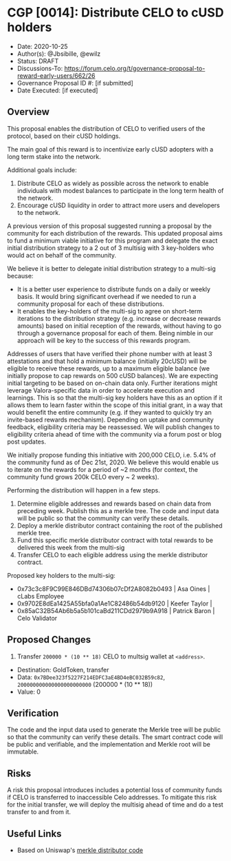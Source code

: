 # CGP [0014]:  Distribute CELO to cUSD holders

- Date: 2020-10-25
- Author(s): @Jbsibille, @ewilz
- Status: DRAFT
- Discussions-To: https://forum.celo.org/t/governance-proposal-to-reward-early-users/662/26
- Governance Proposal ID #: [if submitted]
- Date Executed: [if executed]

## Overview

This proposal enables the distribution of CELO to verified users of the protocol, based on their cUSD holdings.

The main goal of this reward is to incentivize early cUSD adopters with a long term stake into the network.

Additional goals include:
1. Distribute CELO as widely as possible across the network to enable individuals with modest balances to participate in the long term health of the network.
2. Encourage cUSD liquidity in order to attract more users and developers to the network.

A previous version of this proposal suggested running a proposal by the community for each distribution of the rewards. 
This updated proposal aims to fund a minimum viable initiative for this program and delegate the exact initial distribution strategy to a 2 out of 3 multisig with 3 key-holders who would act on behalf of the community.

We believe it is better to delegate initial distribution strategy to a multi-sig because:
- It is a better user experience to distribute funds on a daily or weekly basis. It would bring significant overhead if we needed to run a community proposal for each of these distributions.
- It enables the key-holders of the multi-sig to agree on short-term iterations to the distribution strategy (e.g. increase or decrease rewards amounts) based on initial reception of the rewards, without having to go through a governance proposal for each of them. Being nimble in our approach will be key to the success of this rewards program.

Addresses of users that have verified their phone number with at least 3 attestations and that hold a minimum balance (initially 20cUSD) will be eligible to receive these rewards, up to a maximum eligible balance (we initially propose to cap rewards on 500 cUSD balances). 
We are expecting initial targeting to be based on on-chain data only. Further iterations might leverage Valora-specific data in order to accelerate execution and learnings. This is so that the multi-sig key holders have this as an option if it allows them to learn faster within the scope of this initial grant, in a way that would benefit the entire community (e.g. if they wanted to quickly try an invite-based rewards mechanism).
Depending on uptake and community feedback, eligibility criteria may be reassessed. We will publish changes to eligibility criteria ahead of time with the community via a forum post or blog post updates.

We initially propose funding this initiative with 200,000 CELO, i.e. 5.4% of the community fund as of Dec 21st, 2020. We believe this would enable us to iterate on the rewards for a period of ~2 months (for context, the community fund grows 200k CELO every ~ 2 weeks).

Performing the distribution will happen in a few steps.
1. Determine eligible addresses and rewards based on chain data from preceding week. Publish this as a merkle tree. The code and input data will be public so that the community can verify these details. 
2. Deploy a merkle distributor contract containing the root of the published merkle tree.
3. Fund this specific merkle distributor contract with total rewards to be delivered this week from the multi-sig
4. Transfer CELO to each eligible address using the merkle distributor contract. 

Proposed key holders to the multi-sig:

- 0x73c3c8F9C99E846DBd74306b07cDf2A8082b0493 | Asa Oines | cLabs Employee
- 0x9702E8dEa1425A55bfa0a1Ae1C82486b54db9120 | Keefer Taylor |
- 0x85aC32B54Ab6b5a5b101caBd211CDd2979b9A918 | Patrick Baron | Celo Validator

## Proposed Changes

1. Transfer `200000 * (10 ** 18)` CELO to multsig wallet at `<address>`.
  - Destination: GoldToken, transfer
  - Data: `0x7BDee323f5227F214EDFC3aE4BD4eBC032B59c82`, `200000000000000000000000` (200000 * (10 ** 18))
  - Value: 0


## Verification

The code and the input data used to generate the Merkle tree will be public so that the community can verify these details. 
The smart contract code will be public and verifiable, and the implementation and Merkle root will be immutable. 


## Risks

A risk this proposal introduces includes a potential loss of community funds if CELO is transferred to inaccessible Celo addresses. To mitigate this risk for the initial transfer, we will deploy the multisig ahead of time and do a test transfer to and from it.


## Useful Links

* Based on Uniswap's [merkle distributor code](https://github.com/Uniswap/merkle-distributor)

